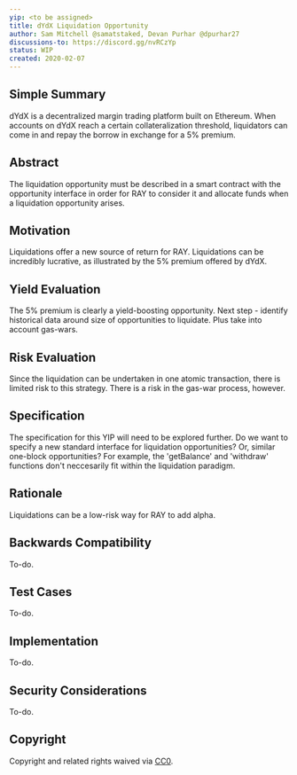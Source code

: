 ```yaml
---
yip: <to be assigned>
title: dYdX Liquidation Opportunity
author: Sam Mitchell @samatstaked, Devan Purhar @dpurhar27
discussions-to: https://discord.gg/nvRCzYp
status: WIP
created: 2020-02-07
---
```


## Simple Summary
<!--"If you can't explain it simply, you don't understand it well enough." Provide a simplified and layman-accessible explanation of the YIP.-->
dYdX is a decentralized margin trading platform built on Ethereum. When accounts on dYdX reach a certain collateralization threshold, liquidators can come in and repay the borrow in exchange for a 5% premium.

## Abstract
<!--A short (~200 word) description of the technical issue being addressed.-->
The liquidation opportunity must be described in a smart contract with the opportunity interface in order for RAY to consider it and allocate funds when a liquidation opportunity arises. 

## Motivation
<!--The motivation is critical for YIPs that want to change the RAY protocol. It should clearly explain why the existing protocol specification is inadequate to address the problem that the YIP solves. YIP submissions without sufficient motivation may be rejected outright.-->
Liquidations offer a new source of return for RAY. Liquidations can be incredibly lucrative, as illustrated by the 5% premium offered by dYdX.

## Yield Evaluation
<!--The potential added value for extra yield generation. Historical data should be provided. The process used to evaluate the yield potential should be detailed here.-->
The 5% premium is clearly a yield-boosting opportunity. Next step - identify historical data around size of opportunities to liquidate. Plus take into account gas-wars.

## Risk Evaluation
<!--The potential or attached risk that should be considered for this proposal. Historical data should be provided. The process used to evaluate the risks should be detailed here.-->
Since the liquidation can be undertaken in one atomic transaction, there is limited risk to this strategy. There is a risk in the gas-war process, however.  

## Specification
<!--The technical specification should describe the syntax and semantics of any new feature.-->
The specification for this YIP will need to be explored further. Do we want to specify a new standard interface for liquidation opportunities? Or, similar one-block opportunities? For example, the 'getBalance' and 'withdraw' functions don't neccesarily fit within the liquidation paradigm. 

## Rationale
<!--The rationale fleshes out the specification by describing what motivated the design and why particular design decisions were made. It should describe alternate designs that were considered and related work, e.g. how the feature is supported in other languages. The rationale may also provide evidence of consensus within the community, and should discuss important objections or concerns raised during discussion.-->
Liquidations can be a low-risk way for RAY to add alpha.

## Backwards Compatibility
<!--All YIPs that introduce backwards incompatibilities must include a section describing these incompatibilities and their severity. The YIP must explain how the author proposes to deal with these incompatibilities. YIP submissions without a sufficient backwards compatibility treatise may be rejected outright.-->
To-do.

## Test Cases
<!--Test cases for an implementation are mandatory for YIPs that are affecting consensus changes. Other YIPs can choose to include links to test cases if applicable.-->
To-do.

## Implementation
<!--The implementations must be completed before any YIP is given status "Final", but it need not be completed before the YIP is accepted. While there is merit to the approach of reaching consensus on the specification and rationale before writing code, the principle of "rough consensus and running code" is still useful when it comes to resolving many discussions of API details.-->
To-do.

## Security Considerations
<!--All YIPs must contain a section that discusses the security implications/considerations relevant to the proposed change. Include information that might be important for security discussions, surfaces risks and can be used throughout the life cycle of the proposal. E.g. include security-relevant design decisions, concerns, important discussions, implementation-specific guidance and pitfalls, an outline of threats and risks and how they are being addressed. YIP submissions missing the "Security Considerations" section will be rejected. An YIP cannot proceed to status "Final" without a Security Considerations discussion deemed sufficient by the reviewers.-->
To-do.

## Copyright
Copyright and related rights waived via [CC0](https://creativecommons.org/publicdomain/zero/1.0/).
